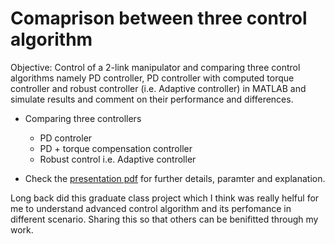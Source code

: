 # Comaprison between three control algorithm
Objective: Control of a 2-link manipulator and comparing three control algorithms namely PD controller, PD controller with computed torque controller and robust controller (i.e. Adaptive controller) in MATLAB and simulate results and comment on their performance and differences.

- Comparing three controllers 
  - PD controler
  - PD + torque compensation controller
  - Robust control i.e.  Adaptive controller
  
 - Check the [presentation pdf](https://github.com/pradipta03/controller_comparison/blob/main/controller_presentation.pdf) for further details, paramter and explanation. 
 
Long back did this graduate class project which I think was really helful for me to understand advanced control algorithm and its perfomance in different scenario. Sharing this so that others can be benifitted through my work.  
